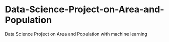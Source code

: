# Data-Science-Project-on-Area-and-Population
Data Science Project on Area and Population with machine learning
